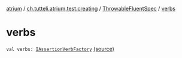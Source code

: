 [atrium](../../index.md) / [ch.tutteli.atrium.test.creating](../index.md) / [ThrowableFluentSpec](index.md) / [verbs](.)

# verbs

`val verbs: `[`IAssertionVerbFactory`](../../ch.tutteli.atrium.test/-i-assertion-verb-factory/index.md) [(source)](https://github.com/robstoll/atrium/tree/master/atrium-test/src/main/kotlin/ch/tutteli/atrium/test/creating/ThrowableFluentSpec.kt#L17)